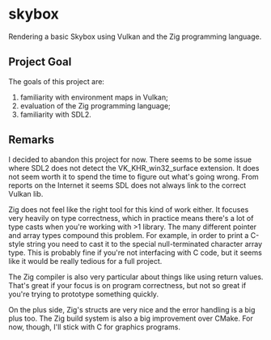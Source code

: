 # skybox

Rendering a basic Skybox using Vulkan and the Zig programming language.

## Project Goal

The goals of this project are:
1. familiarity with environment maps in Vulkan;
2. evaluation of the Zig programming language;
3. familiarity with SDL2.

## Remarks

I decided to abandon this project for now.
There seems to be some issue where SDL2 does not detect the VK_KHR_win32_surface extension.
It does not seem worth it to spend the time to figure out what's going wrong.
From reports on the Internet it seems SDL does not always link to the correct Vulkan lib.

Zig does not feel like the right tool for this kind of work either.
It focuses very heavily on type correctness, which in practice means there's a lot of type casts when you're working with >1 library.
The many different pointer and array types compound this problem.
For example, in order to print a C-style string you need to cast it to the special null-terminated character array type.
This is probably fine if you're not interfacing with C code, but it seems like it would be really tedious for a full project.

The Zig compiler is also very particular about things like using return values.
That's great if your focus is on program correctness, but not so great if you're trying to prototype something quickly.

On the plus side, Zig's structs are very nice and the error handling is a big plus too.
The Zig build system is also a big improvement over CMake.
For now, though, I'll stick with C for graphics programs.
